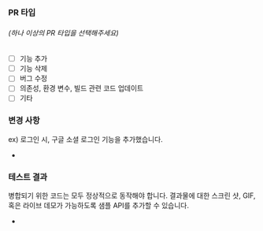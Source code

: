 ### PR 타입
###### (하나 이상의 PR 타입을 선택해주세요)
- [ ] 기능 추가
- [ ] 기능 삭제
- [ ] 버그 수정
- [ ] 의존성, 환경 변수, 빌드 관련 코드 업데이트
- [ ] 기타

### 변경 사항
ex) 로그인 시, 구글 소셜 로그인 기능을 추가했습니다.

- 

### 테스트 결과
병합되기 위한 코드는 모두 정상적으로 동작해야 합니다. 결과물에 대한 스크린 샷, GIF, 혹은 라이브 데모가 가능하도록 샘플 API를 추가할 수 있습니다.

- 

